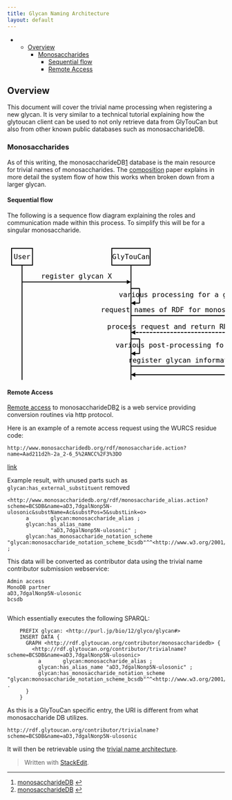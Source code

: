 ```yaml
---
title: Glycan Naming Architecture
layout: default
---
```


<p><div class="toc">
<ul>
<li><ul>
<li><a href="#overview">Overview</a><ul>
<li><a href="#monosaccharides">Monosaccharides</a><ul>
<li><a href="#sequential-flow">Sequential flow</a></li>
<li><a href="#remote-access">Remote Access</a></li>
</ul>
</li>
</ul>
</li>
</ul>
</li>
</ul>
</div>
</p>



<h2 id="overview">Overview</h2>

<p>This document will cover the trivial name processing when registering a new glycan.  It is very similar to a technical tutorial explaining how the glytoucan client can be used to not only retrieve data from GlyTouCan but also from other known public databases such as monosaccharideDB.</p>



<h3 id="monosaccharides">Monosaccharides</h3>

<p>As of this writing, the monosaccharideDB<a href="#fn:msdb" id="fnref:msdb" title="See footnote" class="footnote">1</a> database is the main resource for trivial names of monosaccharides.  The <a href="/system/composition_ja">composition</a> paper explains in more detail the system flow of how this works when broken down from a larger glycan.</p>



<h4 id="sequential-flow">Sequential flow</h4>

<p>The following is a sequence flow diagram explaining the roles and communication made within this process.  To simplify this will be for a singular monosaccharide.</p>



<div class="sequence-diagram"><svg height="568" version="1.1" width="880.1171875" xmlns="http://www.w3.org/2000/svg" xmlns:xlink="http://www.w3.org/1999/xlink" style="overflow: hidden; position: relative; left: -0.5px; top: -0.171875px;"><desc style="-webkit-tap-highlight-color: rgba(0, 0, 0, 0);">Created with Raphaël 2.1.2</desc><defs style="-webkit-tap-highlight-color: rgba(0, 0, 0, 0);"><path stroke-linecap="round" d="M5,0 0,2.5 5,5z" id="raphael-marker-block" style="-webkit-tap-highlight-color: rgba(0, 0, 0, 0);"></path><marker id="raphael-marker-endblock55-obj214" markerHeight="5" markerWidth="5" orient="auto" refX="2.5" refY="2.5" style="-webkit-tap-highlight-color: rgba(0, 0, 0, 0);"><use xmlns:xlink="http://www.w3.org/1999/xlink" xlink:href="#raphael-marker-block" transform="rotate(180 2.5 2.5) scale(1,1)" stroke-width="1.0000" fill="#000" stroke="none" style="-webkit-tap-highlight-color: rgba(0, 0, 0, 0);"></use></marker><marker id="raphael-marker-endblock55-obj219" markerHeight="5" markerWidth="5" orient="auto" refX="2.5" refY="2.5" style="-webkit-tap-highlight-color: rgba(0, 0, 0, 0);"><use xmlns:xlink="http://www.w3.org/1999/xlink" xlink:href="#raphael-marker-block" transform="rotate(180 2.5 2.5) scale(1,1)" stroke-width="1.0000" fill="#000" stroke="none" style="-webkit-tap-highlight-color: rgba(0, 0, 0, 0);"></use></marker><marker id="raphael-marker-endblock55-obj222" markerHeight="5" markerWidth="5" orient="auto" refX="2.5" refY="2.5" style="-webkit-tap-highlight-color: rgba(0, 0, 0, 0);"><use xmlns:xlink="http://www.w3.org/1999/xlink" xlink:href="#raphael-marker-block" transform="rotate(180 2.5 2.5) scale(1,1)" stroke-width="1.0000" fill="#000" stroke="none" style="-webkit-tap-highlight-color: rgba(0, 0, 0, 0);"></use></marker><marker id="raphael-marker-endblock55-obj225" markerHeight="5" markerWidth="5" orient="auto" refX="2.5" refY="2.5" style="-webkit-tap-highlight-color: rgba(0, 0, 0, 0);"><use xmlns:xlink="http://www.w3.org/1999/xlink" xlink:href="#raphael-marker-block" transform="rotate(180 2.5 2.5) scale(1,1)" stroke-width="1.0000" fill="#000" stroke="none" style="-webkit-tap-highlight-color: rgba(0, 0, 0, 0);"></use></marker><marker id="raphael-marker-endblock55-obj230" markerHeight="5" markerWidth="5" orient="auto" refX="2.5" refY="2.5" style="-webkit-tap-highlight-color: rgba(0, 0, 0, 0);"><use xmlns:xlink="http://www.w3.org/1999/xlink" xlink:href="#raphael-marker-block" transform="rotate(180 2.5 2.5) scale(1,1)" stroke-width="1.0000" fill="#000" stroke="none" style="-webkit-tap-highlight-color: rgba(0, 0, 0, 0);"></use></marker><marker id="raphael-marker-endblock55-obj233" markerHeight="5" markerWidth="5" orient="auto" refX="2.5" refY="2.5" style="-webkit-tap-highlight-color: rgba(0, 0, 0, 0);"><use xmlns:xlink="http://www.w3.org/1999/xlink" xlink:href="#raphael-marker-block" transform="rotate(180 2.5 2.5) scale(1,1)" stroke-width="1.0000" fill="#000" stroke="none" style="-webkit-tap-highlight-color: rgba(0, 0, 0, 0);"></use></marker><marker id="raphael-marker-endblock55-obj236" markerHeight="5" markerWidth="5" orient="auto" refX="2.5" refY="2.5" style="-webkit-tap-highlight-color: rgba(0, 0, 0, 0);"><use xmlns:xlink="http://www.w3.org/1999/xlink" xlink:href="#raphael-marker-block" transform="rotate(180 2.5 2.5) scale(1,1)" stroke-width="1.0000" fill="#000" stroke="none" style="-webkit-tap-highlight-color: rgba(0, 0, 0, 0);"></use></marker><marker id="raphael-marker-endblock55-obj239" markerHeight="5" markerWidth="5" orient="auto" refX="2.5" refY="2.5" style="-webkit-tap-highlight-color: rgba(0, 0, 0, 0);"><use xmlns:xlink="http://www.w3.org/1999/xlink" xlink:href="#raphael-marker-block" transform="rotate(180 2.5 2.5) scale(1,1)" stroke-width="1.0000" fill="#000" stroke="none" style="-webkit-tap-highlight-color: rgba(0, 0, 0, 0);"></use></marker><marker id="raphael-marker-endblock55-obj242" markerHeight="5" markerWidth="5" orient="auto" refX="2.5" refY="2.5" style="-webkit-tap-highlight-color: rgba(0, 0, 0, 0);"><use xmlns:xlink="http://www.w3.org/1999/xlink" xlink:href="#raphael-marker-block" transform="rotate(180 2.5 2.5) scale(1,1)" stroke-width="1.0000" fill="#000" stroke="none" style="-webkit-tap-highlight-color: rgba(0, 0, 0, 0);"></use></marker><marker id="raphael-marker-endblock55-obj245" markerHeight="5" markerWidth="5" orient="auto" refX="2.5" refY="2.5" style="-webkit-tap-highlight-color: rgba(0, 0, 0, 0);"><use xmlns:xlink="http://www.w3.org/1999/xlink" xlink:href="#raphael-marker-block" transform="rotate(180 2.5 2.5) scale(1,1)" stroke-width="1.0000" fill="#000" stroke="none" style="-webkit-tap-highlight-color: rgba(0, 0, 0, 0);"></use></marker><marker id="raphael-marker-endblock55-obj248" markerHeight="5" markerWidth="5" orient="auto" refX="2.5" refY="2.5" style="-webkit-tap-highlight-color: rgba(0, 0, 0, 0);"><use xmlns:xlink="http://www.w3.org/1999/xlink" xlink:href="#raphael-marker-block" transform="rotate(180 2.5 2.5) scale(1,1)" stroke-width="1.0000" fill="#000" stroke="none" style="-webkit-tap-highlight-color: rgba(0, 0, 0, 0);"></use></marker><marker id="raphael-marker-endblock55-obj251" markerHeight="5" markerWidth="5" orient="auto" refX="2.5" refY="2.5" style="-webkit-tap-highlight-color: rgba(0, 0, 0, 0);"><use xmlns:xlink="http://www.w3.org/1999/xlink" xlink:href="#raphael-marker-block" transform="rotate(180 2.5 2.5) scale(1,1)" stroke-width="1.0000" fill="#000" stroke="none" style="-webkit-tap-highlight-color: rgba(0, 0, 0, 0);"></use></marker></defs><rect x="10" y="20" width="48.59375" height="39" rx="0" ry="0" fill="none" stroke="#000000" stroke-width="2" style="-webkit-tap-highlight-color: rgba(0, 0, 0, 0);"></rect><rect x="19.984375" y="30" width="28.59375" height="19" rx="0" ry="0" fill="#ffffff" stroke="none" style="-webkit-tap-highlight-color: rgba(0, 0, 0, 0);"></rect><text x="34.296875" y="39.5" text-anchor="middle" font-family="Andale Mono, monospace" font-size="16px" stroke="none" fill="#000000" style="-webkit-tap-highlight-color: rgba(0, 0, 0, 0); text-anchor: middle; font-family: 'Andale Mono', monospace; font-size: 16px;"><tspan style="-webkit-tap-highlight-color: rgba(0, 0, 0, 0);" dy="5.5">User</tspan></text><rect x="10" y="509" width="48.59375" height="39" rx="0" ry="0" fill="none" stroke="#000000" stroke-width="2" style="-webkit-tap-highlight-color: rgba(0, 0, 0, 0);"></rect><rect x="19.984375" y="519" width="28.59375" height="19" rx="0" ry="0" fill="#ffffff" stroke="none" style="-webkit-tap-highlight-color: rgba(0, 0, 0, 0);"></rect><text x="34.296875" y="528.5" text-anchor="middle" font-family="Andale Mono, monospace" font-size="16px" stroke="none" fill="#000000" style="-webkit-tap-highlight-color: rgba(0, 0, 0, 0); text-anchor: middle; font-family: 'Andale Mono', monospace; font-size: 16px;"><tspan style="-webkit-tap-highlight-color: rgba(0, 0, 0, 0);" dy="5.5">User</tspan></text><path fill="none" stroke="#000000" d="M34.296875,59L34.296875,509" stroke-width="2" style="-webkit-tap-highlight-color: rgba(0, 0, 0, 0);"></path><rect x="242.2578125" y="20" width="88.859375" height="39" rx="0" ry="0" fill="none" stroke="#000000" stroke-width="2" style="-webkit-tap-highlight-color: rgba(0, 0, 0, 0);"></rect><rect x="252.25" y="30" width="68.859375" height="19" rx="0" ry="0" fill="#ffffff" stroke="none" style="-webkit-tap-highlight-color: rgba(0, 0, 0, 0);"></rect><text x="286.6875" y="39.5" text-anchor="middle" font-family="Andale Mono, monospace" font-size="16px" stroke="none" fill="#000000" style="-webkit-tap-highlight-color: rgba(0, 0, 0, 0); text-anchor: middle; font-family: 'Andale Mono', monospace; font-size: 16px;"><tspan style="-webkit-tap-highlight-color: rgba(0, 0, 0, 0);" dy="5.5">GlyTouCan</tspan></text><rect x="242.2578125" y="509" width="88.859375" height="39" rx="0" ry="0" fill="none" stroke="#000000" stroke-width="2" style="-webkit-tap-highlight-color: rgba(0, 0, 0, 0);"></rect><rect x="252.25" y="519" width="68.859375" height="19" rx="0" ry="0" fill="#ffffff" stroke="none" style="-webkit-tap-highlight-color: rgba(0, 0, 0, 0);"></rect><text x="286.6875" y="528.5" text-anchor="middle" font-family="Andale Mono, monospace" font-size="16px" stroke="none" fill="#000000" style="-webkit-tap-highlight-color: rgba(0, 0, 0, 0); text-anchor: middle; font-family: 'Andale Mono', monospace; font-size: 16px;"><tspan style="-webkit-tap-highlight-color: rgba(0, 0, 0, 0);" dy="5.5">GlyTouCan</tspan></text><path fill="none" stroke="#000000" d="M286.6875,59L286.6875,509" stroke-width="2" style="-webkit-tap-highlight-color: rgba(0, 0, 0, 0);"></path><rect x="576.8828125" y="20" width="143.078125" height="39" rx="0" ry="0" fill="none" stroke="#000000" stroke-width="2" style="-webkit-tap-highlight-color: rgba(0, 0, 0, 0);"></rect><rect x="586.875" y="30" width="123.078125" height="19" rx="0" ry="0" fill="#ffffff" stroke="none" style="-webkit-tap-highlight-color: rgba(0, 0, 0, 0);"></rect><text x="648.421875" y="39.5" text-anchor="middle" font-family="Andale Mono, monospace" font-size="16px" stroke="none" fill="#000000" style="-webkit-tap-highlight-color: rgba(0, 0, 0, 0); text-anchor: middle; font-family: 'Andale Mono', monospace; font-size: 16px;"><tspan style="-webkit-tap-highlight-color: rgba(0, 0, 0, 0);" dy="5.5">monosaccharideDB</tspan></text><rect x="576.8828125" y="509" width="143.078125" height="39" rx="0" ry="0" fill="none" stroke="#000000" stroke-width="2" style="-webkit-tap-highlight-color: rgba(0, 0, 0, 0);"></rect><rect x="586.875" y="519" width="123.078125" height="19" rx="0" ry="0" fill="#ffffff" stroke="none" style="-webkit-tap-highlight-color: rgba(0, 0, 0, 0);"></rect><text x="648.421875" y="528.5" text-anchor="middle" font-family="Andale Mono, monospace" font-size="16px" stroke="none" fill="#000000" style="-webkit-tap-highlight-color: rgba(0, 0, 0, 0); text-anchor: middle; font-family: 'Andale Mono', monospace; font-size: 16px;"><tspan style="-webkit-tap-highlight-color: rgba(0, 0, 0, 0);" dy="5.5">monosaccharideDB</tspan></text><path fill="none" stroke="#000000" d="M648.421875,59L648.421875,509" stroke-width="2" style="-webkit-tap-highlight-color: rgba(0, 0, 0, 0);"></path><rect x="739.9609375" y="20" width="110.15625" height="39" rx="0" ry="0" fill="none" stroke="#000000" stroke-width="2" style="-webkit-tap-highlight-color: rgba(0, 0, 0, 0);"></rect><rect x="749.953125" y="30" width="90.15625" height="19" rx="0" ry="0" fill="#ffffff" stroke="none" style="-webkit-tap-highlight-color: rgba(0, 0, 0, 0);"></rect><text x="795.0390625" y="39.5" text-anchor="middle" font-family="Andale Mono, monospace" font-size="16px" stroke="none" fill="#000000" style="-webkit-tap-highlight-color: rgba(0, 0, 0, 0); text-anchor: middle; font-family: 'Andale Mono', monospace; font-size: 16px;"><tspan style="-webkit-tap-highlight-color: rgba(0, 0, 0, 0);" dy="5.5">RDF Datastore</tspan></text><rect x="739.9609375" y="509" width="110.15625" height="39" rx="0" ry="0" fill="none" stroke="#000000" stroke-width="2" style="-webkit-tap-highlight-color: rgba(0, 0, 0, 0);"></rect><rect x="749.953125" y="519" width="90.15625" height="19" rx="0" ry="0" fill="#ffffff" stroke="none" style="-webkit-tap-highlight-color: rgba(0, 0, 0, 0);"></rect><text x="795.0390625" y="528.5" text-anchor="middle" font-family="Andale Mono, monospace" font-size="16px" stroke="none" fill="#000000" style="-webkit-tap-highlight-color: rgba(0, 0, 0, 0); text-anchor: middle; font-family: 'Andale Mono', monospace; font-size: 16px;"><tspan style="-webkit-tap-highlight-color: rgba(0, 0, 0, 0);" dy="5.5">RDF Datastore</tspan></text><path fill="none" stroke="#000000" d="M795.0390625,59L795.0390625,509" stroke-width="2" style="-webkit-tap-highlight-color: rgba(0, 0, 0, 0);"></path><rect x="109.09375" y="74.5" width="102.765625" height="19" rx="0" ry="0" fill="#ffffff" stroke="none" style="-webkit-tap-highlight-color: rgba(0, 0, 0, 0);"></rect><text x="160.4921875" y="84" text-anchor="middle" font-family="Andale Mono, monospace" font-size="16px" stroke="none" fill="#000000" style="-webkit-tap-highlight-color: rgba(0, 0, 0, 0); text-anchor: middle; font-family: 'Andale Mono', monospace; font-size: 16px;"><tspan style="-webkit-tap-highlight-color: rgba(0, 0, 0, 0);" dy="5.5">register glycan X</tspan></text><path fill="none" stroke="#000000" d="M34.296875,98C34.296875,98,246.24333320581354,98,281.6884806352526,98" stroke-width="2" marker-end="url(#raphael-marker-endblock55-obj214)" stroke-dasharray="0" style="-webkit-tap-highlight-color: rgba(0, 0, 0, 0);"></path><rect x="311.671875" y="118" width="192.75" height="19" rx="0" ry="0" fill="#ffffff" stroke="none" style="-webkit-tap-highlight-color: rgba(0, 0, 0, 0);"></rect><text x="408.0625" y="127.5" text-anchor="middle" font-family="Andale Mono, monospace" font-size="16px" stroke="none" fill="#000000" style="-webkit-tap-highlight-color: rgba(0, 0, 0, 0); text-anchor: middle; font-family: 'Andale Mono', monospace; font-size: 16px;"><tspan style="-webkit-tap-highlight-color: rgba(0, 0, 0, 0);" dy="5.5">various processing for a glycan</tspan></text><path fill="none" stroke="#000000" d="M286.6875,113L306.6875,113" stroke-width="2" stroke-dasharray="0" style="-webkit-tap-highlight-color: rgba(0, 0, 0, 0);"></path><path fill="none" stroke="#000000" d="M306.6875,113L306.6875,147" stroke-width="2" stroke-dasharray="0" style="-webkit-tap-highlight-color: rgba(0, 0, 0, 0);"></path><path fill="none" stroke="#000000" d="M306.6875,147C306.6875,147,297.6066131591797,147,291.6827533841133,147" stroke-width="2" stroke-dasharray="0" marker-end="url(#raphael-marker-endblock55-obj219)" style="-webkit-tap-highlight-color: rgba(0, 0, 0, 0);"></path><rect x="296.671875" y="152.5" width="341.734375" height="19" rx="0" ry="0" fill="#ffffff" stroke="none" style="-webkit-tap-highlight-color: rgba(0, 0, 0, 0);"></rect><text x="467.5546875" y="162" text-anchor="middle" font-family="Andale Mono, monospace" font-size="16px" stroke="none" fill="#000000" style="-webkit-tap-highlight-color: rgba(0, 0, 0, 0); text-anchor: middle; font-family: 'Andale Mono', monospace; font-size: 16px;"><tspan style="-webkit-tap-highlight-color: rgba(0, 0, 0, 0);" dy="5.5">request names of RDF for monosaccharides in glycan X</tspan></text><path fill="none" stroke="#000000" d="M286.6875,176C286.6875,176,599.8341590529308,176,643.4116970559021,176" stroke-width="2" marker-end="url(#raphael-marker-endblock55-obj222)" stroke-dasharray="0" style="-webkit-tap-highlight-color: rgba(0, 0, 0, 0);"></path><rect x="311.390625" y="191.5" width="312.3125" height="19" rx="0" ry="0" fill="#ffffff" stroke="none" style="-webkit-tap-highlight-color: rgba(0, 0, 0, 0);"></rect><text x="467.5546875" y="201" text-anchor="middle" font-family="Andale Mono, monospace" font-size="16px" stroke="none" fill="#000000" style="-webkit-tap-highlight-color: rgba(0, 0, 0, 0); text-anchor: middle; font-family: 'Andale Mono', monospace; font-size: 16px;"><tspan style="-webkit-tap-highlight-color: rgba(0, 0, 0, 0);" dy="5.5">process request and return RDF with trivial names</tspan></text><path fill="none" stroke="#000000" d="M648.421875,215C648.421875,215,335.2752159470692,215,291.6976779440979,215" stroke-width="2" marker-end="url(#raphael-marker-endblock55-obj225)" stroke-dasharray="6,2" style="-webkit-tap-highlight-color: rgba(0, 0, 0, 0);"></path><rect x="311.671875" y="235" width="225.21875" height="19" rx="0" ry="0" fill="#ffffff" stroke="none" style="-webkit-tap-highlight-color: rgba(0, 0, 0, 0);"></rect><text x="424.296875" y="244.5" text-anchor="middle" font-family="Andale Mono, monospace" font-size="16px" stroke="none" fill="#000000" style="-webkit-tap-highlight-color: rgba(0, 0, 0, 0); text-anchor: middle; font-family: 'Andale Mono', monospace; font-size: 16px;"><tspan style="-webkit-tap-highlight-color: rgba(0, 0, 0, 0);" dy="5.5">various post-processing for a glycan</tspan></text><path fill="none" stroke="#000000" d="M286.6875,230L306.6875,230" stroke-width="2" stroke-dasharray="0" style="-webkit-tap-highlight-color: rgba(0, 0, 0, 0);"></path><path fill="none" stroke="#000000" d="M306.6875,230L306.6875,264" stroke-width="2" stroke-dasharray="0" style="-webkit-tap-highlight-color: rgba(0, 0, 0, 0);"></path><path fill="none" stroke="#000000" d="M306.6875,264C306.6875,264,297.6066131591797,264,291.6827533841133,264" stroke-width="2" stroke-dasharray="0" marker-end="url(#raphael-marker-endblock55-obj230)" style="-webkit-tap-highlight-color: rgba(0, 0, 0, 0);"></path><rect x="371.71875" y="269.5" width="338.265625" height="19" rx="0" ry="0" fill="#ffffff" stroke="none" style="-webkit-tap-highlight-color: rgba(0, 0, 0, 0);"></rect><text x="540.86328125" y="279" text-anchor="middle" font-family="Andale Mono, monospace" font-size="16px" stroke="none" fill="#000000" style="-webkit-tap-highlight-color: rgba(0, 0, 0, 0); text-anchor: middle; font-family: 'Andale Mono', monospace; font-size: 16px;"><tspan style="-webkit-tap-highlight-color: rgba(0, 0, 0, 0);" dy="5.5">register glycan information including contributor data</tspan></text><path fill="none" stroke="#000000" d="M286.6875,293C286.6875,293,737.3871732583793,293,790.0384900684708,293" stroke-width="2" marker-end="url(#raphael-marker-endblock55-obj233)" stroke-dasharray="0" style="-webkit-tap-highlight-color: rgba(0, 0, 0, 0);"></path><rect x="0" y="0" width="0" height="0" rx="0" ry="0" fill="#ffffff" stroke="none" style="-webkit-tap-highlight-color: rgba(0, 0, 0, 0);"></rect><text x="540.86328125" y="318" text-anchor="middle" font-family="Andale Mono, monospace" font-size="16px" stroke="none" fill="#000000" style="-webkit-tap-highlight-color: rgba(0, 0, 0, 0); text-anchor: middle; font-family: 'Andale Mono', monospace; font-size: 16px;"><tspan style="-webkit-tap-highlight-color: rgba(0, 0, 0, 0);" dy="318"></tspan></text><path fill="none" stroke="#000000" d="M795.0390625,313C795.0390625,313,344.33938924162067,313,291.68807243152924,313" stroke-width="2" marker-end="url(#raphael-marker-endblock55-obj236)" stroke-dasharray="0" style="-webkit-tap-highlight-color: rgba(0, 0, 0, 0);"></path><rect x="64.578125" y="328.5" width="191.796875" height="19" rx="0" ry="0" fill="#ffffff" stroke="none" style="-webkit-tap-highlight-color: rgba(0, 0, 0, 0);"></rect><text x="160.4921875" y="338" text-anchor="middle" font-family="Andale Mono, monospace" font-size="16px" stroke="none" fill="#000000" style="-webkit-tap-highlight-color: rgba(0, 0, 0, 0); text-anchor: middle; font-family: 'Andale Mono', monospace; font-size: 16px;"><tspan style="-webkit-tap-highlight-color: rgba(0, 0, 0, 0);" dy="5.5">display new accession number</tspan></text><path fill="none" stroke="#000000" d="M286.6875,352C286.6875,352,74.74104179418646,352,39.295894364747426,352" stroke-width="2" marker-end="url(#raphael-marker-endblock55-obj239)" stroke-dasharray="0" style="-webkit-tap-highlight-color: rgba(0, 0, 0, 0);"></path><rect x="44.28125" y="367.5" width="232.390625" height="19" rx="0" ry="0" fill="#ffffff" stroke="none" style="-webkit-tap-highlight-color: rgba(0, 0, 0, 0);"></rect><text x="160.4921875" y="377" text-anchor="middle" font-family="Andale Mono, monospace" font-size="16px" stroke="none" fill="#000000" style="-webkit-tap-highlight-color: rgba(0, 0, 0, 0); text-anchor: middle; font-family: 'Andale Mono', monospace; font-size: 16px;"><tspan style="-webkit-tap-highlight-color: rgba(0, 0, 0, 0);" dy="5.5">request glycan entry page of glycan X</tspan></text><path fill="none" stroke="#000000" d="M34.296875,391C34.296875,391,246.24333320581354,391,281.6884806352526,391" stroke-width="2" marker-end="url(#raphael-marker-endblock55-obj242)" stroke-dasharray="0" style="-webkit-tap-highlight-color: rgba(0, 0, 0, 0);"></path><rect x="332.09375" y="406.5" width="417.515625" height="19" rx="0" ry="0" fill="#ffffff" stroke="none" style="-webkit-tap-highlight-color: rgba(0, 0, 0, 0);"></rect><text x="540.86328125" y="416" text-anchor="middle" font-family="Andale Mono, monospace" font-size="16px" stroke="none" fill="#000000" style="-webkit-tap-highlight-color: rgba(0, 0, 0, 0); text-anchor: middle; font-family: 'Andale Mono', monospace; font-size: 16px;"><tspan style="-webkit-tap-highlight-color: rgba(0, 0, 0, 0);" dy="5.5">retrieve RDFs including data from monosaccharideDB contribution</tspan></text><path fill="none" stroke="#000000" d="M286.6875,430C286.6875,430,737.3871732583793,430,790.0384900684708,430" stroke-width="2" marker-end="url(#raphael-marker-endblock55-obj245)" stroke-dasharray="0" style="-webkit-tap-highlight-color: rgba(0, 0, 0, 0);"></path><rect x="0" y="0" width="0" height="0" rx="0" ry="0" fill="#ffffff" stroke="none" style="-webkit-tap-highlight-color: rgba(0, 0, 0, 0);"></rect><text x="540.86328125" y="455" text-anchor="middle" font-family="Andale Mono, monospace" font-size="16px" stroke="none" fill="#000000" style="-webkit-tap-highlight-color: rgba(0, 0, 0, 0); text-anchor: middle; font-family: 'Andale Mono', monospace; font-size: 16px;"><tspan style="-webkit-tap-highlight-color: rgba(0, 0, 0, 0);" dy="455"></tspan></text><path fill="none" stroke="#000000" d="M795.0390625,450C795.0390625,450,344.33938924162067,450,291.68807243152924,450" stroke-width="2" marker-end="url(#raphael-marker-endblock55-obj248)" stroke-dasharray="0" style="-webkit-tap-highlight-color: rgba(0, 0, 0, 0);"></path><rect x="95.78125" y="465.5" width="129.390625" height="19" rx="0" ry="0" fill="#ffffff" stroke="none" style="-webkit-tap-highlight-color: rgba(0, 0, 0, 0);"></rect><text x="160.4921875" y="475" text-anchor="middle" font-family="Andale Mono, monospace" font-size="16px" stroke="none" fill="#000000" style="-webkit-tap-highlight-color: rgba(0, 0, 0, 0); text-anchor: middle; font-family: 'Andale Mono', monospace; font-size: 16px;"><tspan style="-webkit-tap-highlight-color: rgba(0, 0, 0, 0);" dy="5.5">display trivial names</tspan></text><path fill="none" stroke="#000000" d="M286.6875,489C286.6875,489,74.74104179418646,489,39.295894364747426,489" stroke-width="2" marker-end="url(#raphael-marker-endblock55-obj251)" stroke-dasharray="0" style="-webkit-tap-highlight-color: rgba(0, 0, 0, 0);"></path></svg></div>



<h4 id="remote-access">Remote Access</h4>

<p><a href="http://www.monosaccharidedb.org/remote_access.action">Remote access</a> to monosaccharideDB<a href="#fn:msdb" id="fnref:msdb" title="See footnote" class="footnote">2</a> is a web service providing conversion routines via http protocol.</p>

<p>Here is an example of a remote access request using the WURCS residue code:</p>



<pre class="prettyprint"><code class=" hljs avrasm"><span class="hljs-label">http:</span>//www<span class="hljs-preprocessor">.monosaccharidedb</span><span class="hljs-preprocessor">.org</span>/rdf/monosaccharide<span class="hljs-preprocessor">.action</span>?name=Aad211d2h-<span class="hljs-number">2</span>a_2-<span class="hljs-number">6</span>_5%<span class="hljs-number">2</span>ANCC%<span class="hljs-number">2</span>F3%<span class="hljs-number">3</span>DO</code></pre>

<p><a href="http://www.monosaccharidedb.org/rdf/monosaccharide.action?name=Aad211d2h-2a_2-6_5%2ANCC%2F3%3DO">link</a></p>

<p>Example result, with unused parts such as <code>glycan:has_external_substituent</code> removed</p>



<pre class="prettyprint"><code class=" hljs avrasm">&lt;http://www<span class="hljs-preprocessor">.monosaccharidedb</span><span class="hljs-preprocessor">.org</span>/rdf/monosaccharide_alias<span class="hljs-preprocessor">.action</span>?scheme=BCSDB&amp;name=aD3,<span class="hljs-number">7</span>dgalNonp5N-ulosonic&amp;substName=Ac&amp;substPos=<span class="hljs-number">5</span>&amp;substLink=o&gt;
      a       glycan:monosaccharide_alias <span class="hljs-comment">;</span>
      glycan:has_alias_name
              <span class="hljs-string">"aD3,7dgalNonp5N-ulosonic"</span> <span class="hljs-comment">;</span>
      glycan:has_monosaccharide_notation_scheme <span class="hljs-string">"glycan:monosaccharide_notation_scheme_bcsdb"</span>^^&lt;http://www<span class="hljs-preprocessor">.w</span>3<span class="hljs-preprocessor">.org</span>/<span class="hljs-number">2001</span>/XMLSchema<span class="hljs-preprocessor">#string&gt; ;</span></code></pre>

<p>This data will be converted as contributor data using the trivial name contributor submission webservice:</p>



<pre class="prettyprint"><code class=" hljs vhdl">Admin <span class="hljs-keyword">access</span>
MonoDB partner
aD3,<span class="hljs-number">7</span>dgalNonp5N-ulosonic
bcsdb

</code></pre>

<p>Which essentially executes the following SPARQL:</p>



<pre class="prettyprint"><code class="language-sparql hljs avrasm">    PREFIX glycan: &lt;http://purl<span class="hljs-preprocessor">.jp</span>/bio/<span class="hljs-number">12</span>/glyco/glycan<span class="hljs-preprocessor">#&gt;</span>
    INSERT DATA { 
      GRAPH &lt;http://rdf<span class="hljs-preprocessor">.glytoucan</span><span class="hljs-preprocessor">.org</span>/contributor/monosaccharidedb&gt; { 
        &lt;http://rdf<span class="hljs-preprocessor">.glytoucan</span><span class="hljs-preprocessor">.org</span>/contributor/trivialname?scheme=BCSDB&amp;name=aD3,<span class="hljs-number">7</span>dgalNonp5N-ulosonic&gt;
          a       glycan:monosaccharide_alias <span class="hljs-comment">;</span>
          glycan:has_alias_name <span class="hljs-string">"aD3,7dgalNonp5N-ulosonic"</span> <span class="hljs-comment">;</span>
          glycan:has_monosaccharide_notation_scheme <span class="hljs-string">"glycan:monosaccharide_notation_scheme_bcsdb"</span>^^&lt;http://www<span class="hljs-preprocessor">.w</span>3<span class="hljs-preprocessor">.org</span>/<span class="hljs-number">2001</span>/XMLSchema<span class="hljs-preprocessor">#string&gt; .</span>
      }
    }</code></pre>

<p>As this is a GlyTouCan specific entry, the URI is different from what monosaccharide DB utilizes.</p>



<pre class="prettyprint"><code class=" hljs avrasm"><span class="hljs-label">http:</span>//rdf<span class="hljs-preprocessor">.glytoucan</span><span class="hljs-preprocessor">.org</span>/contributor/trivialname?scheme=BCSDB&amp;name=aD3,<span class="hljs-number">7</span>dgalNonp5N-ulosonic</code></pre>

<p>It will then be retrievable using the <a href="/system/name">trivial name architecture</a>.</p>

<blockquote>
  <p>Written with <a href="https://stackedit.io/">StackEdit</a>.</p>
</blockquote><div class="footnotes"><hr><ol><li id="fn:msdb"><a href="http://monosaccharidedb.morg">monosaccharideDB</a> <a href="#fnref:msdb" title="Return to article" class="reversefootnote">↩</a></li><li id="fn:msdb"><a href="http://monosaccharidedb.morg">monosaccharideDB</a> <a href="#fnref:msdb" title="Return to article" class="reversefootnote">↩</a></li></ol></div>
